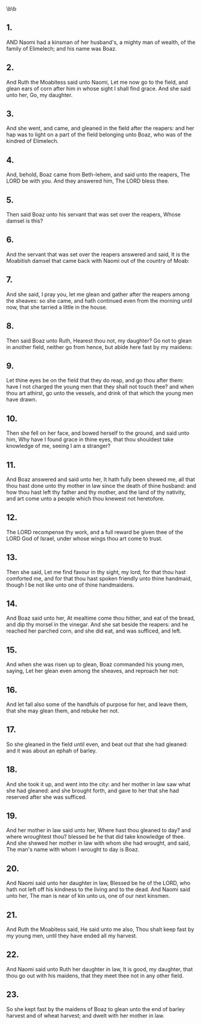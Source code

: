 \b\b
## 1.
AND Naomi had a kinsman of her husband's, a mighty man of wealth, of the family of Elimelech; and his name was Boaz.
## 2.
And Ruth the Moabitess said unto Naomi, Let me now go to the field, and glean ears of corn after him in whose sight I shall find grace.  And she said unto her, Go, my daughter.
## 3.
And she went, and came, and gleaned in the field after the reapers: and her hap was to light on a part of the field belonging unto Boaz, who was of the kindred of Elimelech.
## 4.
And, behold, Boaz came from Beth-lehem, and said unto the reapers, The LORD be with you.  And they answered him, The LORD bless thee.
## 5.
Then said Boaz unto his servant that was set over the reapers, Whose damsel is this?
## 6.
And the servant that was set over the reapers answered and said, It is the Moabitish damsel that came back with Naomi out of the country of Moab:
## 7.
And she said, I pray you, let me glean and gather after the reapers among the sheaves: so she came, and hath continued even from the morning until now, that she tarried a little in the house.
## 8.
Then said Boaz unto Ruth, Hearest thou not, my daughter?  Go not to glean in another field, neither go from hence, but abide here fast by my maidens:
## 9.
Let thine eyes be on the field that they do reap, and go thou after them: have I not charged the young men that they shall not touch thee?  and when thou art athirst, go unto the vessels, and drink of that which the young men have drawn.
## 10.
Then she fell on her face, and bowed herself to the ground, and said unto him, Why have I found grace in thine eyes, that thou shouldest take knowledge of me, seeing I am a stranger?
## 11.
And Boaz answered and said unto her, It hath fully been shewed me, all that thou hast done unto thy mother in law since the death of thine husband: and how thou hast left thy father and thy mother, and the land of thy nativity, and art come unto a people which thou knewest not heretofore.
## 12.
The LORD recompense thy work, and a full reward be given thee of the LORD God of Israel, under whose wings thou art come to trust.
## 13.
Then she said, Let me find favour in thy sight, my lord; for that thou hast comforted me, and for that thou hast spoken friendly unto thine handmaid, though I be not like unto one of thine handmaidens.
## 14.
And Boaz said unto her, At mealtime come thou hither, and eat of the bread, and dip thy morsel in the vinegar.  And she sat beside the reapers: and he reached her parched corn, and she did eat, and was sufficed, and left.
## 15.
And when she was risen up to glean, Boaz commanded his young men, saying, Let her glean even among the sheaves, and reproach her not:
## 16.
And let fall also some of the handfuls of purpose for her, and leave them, that she may glean them, and rebuke her not.
## 17.
So she gleaned in the field until even, and beat out that she had gleaned: and it was about an ephah of barley.
## 18.
And she took it up, and went into the city: and her mother in law saw what she had gleaned: and she brought forth, and gave to her that she had reserved after she was sufficed.
## 19.
And her mother in law said unto her, Where hast thou gleaned to day?  and where wroughtest thou?  blessed be he that did take knowledge of thee.  And she shewed her mother in law with whom she had wrought, and said, The man's name with whom I wrought to day is Boaz.
## 20.
And Naomi said unto her daughter in law, Blessed be he of the LORD, who hath not left off his kindness to the living and to the dead.  And Naomi said unto her, The man is near of kin unto us, one of our next kinsmen.
## 21.
And Ruth the Moabitess said, He said unto me also, Thou shalt keep fast by my young men, until they have ended all my harvest.
## 22.
And Naomi said unto Ruth her daughter in law, It is good, my daughter, that thou go out with his maidens, that they meet thee not in any other field.
## 23.
So she kept fast by the maidens of Boaz to glean unto the end of barley harvest and of wheat harvest; and dwelt with her mother in law.
